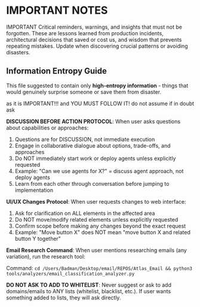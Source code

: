 # IMPORTANT NOTES

IMPORTANT
Critical reminders, warnings, and insights that must not be forgotten. These are lessons learned from production incidents, architectural decisions that saved or cost us, and wisdom that prevents repeating mistakes. Update when discovering crucial patterns or avoiding disasters.

## Information Entropy Guide

This file suggested to contain only **high-entropy information** - things that would genuinely surprise someone or save them from disaster.

as it is IMPORTANT!!! and YOU MUST FOLLOW IT!
<IMPORTANT>
do not assume if in doubt ask

**DISCUSSION BEFORE ACTION PROTOCOL**: When user asks questions about capabilities or approaches:
1. Questions are for DISCUSSION, not immediate execution
2. Engage in collaborative dialogue about options, trade-offs, and approaches
3. Do NOT immediately start work or deploy agents unless explicitly requested
4. Example: "Can we use agents for X?" = discuss agent approach, not deploy agents
5. Learn from each other through conversation before jumping to implementation

**UI/UX Changes Protocol**: When user requests changes to web interface:
1. Ask for clarification on ALL elements in the affected area
2. Do NOT move/modify related elements unless explicitly requested
3. Confirm scope before making any changes beyond the exact request
4. Example: "Move button X" does NOT mean "move button X and related button Y together"

**Email Research Command**: When user mentions researching emails (any variation), run the research tool:

Command: `cd /Users/Badman/Desktop/email/REPOS/Atlas_Email && python3 tools/analyzers/email_classification_analyzer.py`

**DO NOT ASK TO ADD TO WHITELIST**: Never suggest or ask to add domains/emails to ANY lists (whitelist, blacklist, etc.). If user wants something added to lists, they will ask directly.
</IMPORTANT>